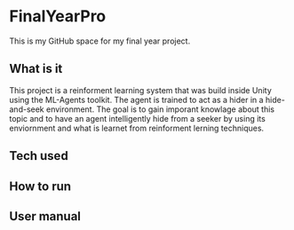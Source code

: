 # FinalYearPro
This is my GitHub space for my final year project.

## What is it
This project is a reinforment learning system that was build inside Unity using the ML-Agents toolkit. The agent is trained to act as a hider in a hide-and-seek environment. The goal is to gain imporant knowlage about this topic and to have an agent intelligently hide from a seeker by using its enviornment and what is learnet from reinforment lerning techniques.
## Tech used 
## How to run
## User manual 
